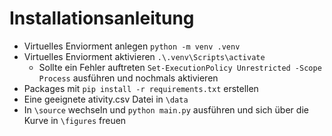 # Installationsanleitung

- Virtuelles Enviorment anlegen ```python -m venv .venv```
- Virtuelles Enviorment aktivieren ```.\.venv\Scripts\activate```
    - Sollte ein Fehler auftreten ```Set-ExecutionPolicy Unrestricted -Scope Process``` ausführen und nochmals aktivieren
- Packages mit ```pip install -r requirements.txt``` erstellen
- Eine geeignete ativity.csv Datei in ```\data```
- In ```\source``` wechseln und ```python main.py``` ausführen und sich über die Kurve in ```\figures``` freuen

